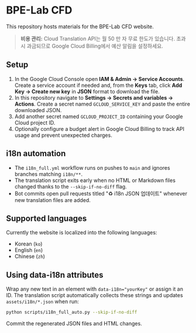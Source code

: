 # BPE-Lab CFD

This repository hosts materials for the BPE-Lab CFD website.

> **비용 관리:**
> Cloud Translation API는 월 50 만 자 무료 한도가 있습니다. 초과 시 과금되므로 Google Cloud Billing에서 예산 알림을 설정하세요.

## Setup

1. In the Google Cloud Console open **IAM & Admin → Service Accounts**. Create a service account if needed and, from the **Keys** tab, click **Add Key → Create new key** in **JSON** format to download the file.
2. In this repository navigate to **Settings → Secrets and variables → Actions**. Create a secret named `GCLOUD_SERVICE_KEY` and paste the entire downloaded JSON.
3. Add another secret named `GCLOUD_PROJECT_ID` containing your Google Cloud project ID.
4. Optionally configure a budget alert in Google Cloud Billing to track API usage and prevent unexpected charges.

## i18n automation

* The `i18n_full.yml` workflow runs on pushes to `main` and ignores branches
  matching `i18n/**`.
* The translation script exits early when no HTML or Markdown files changed
  thanks to the `--skip-if-no-diff` flag.
* Bot commits open pull requests titled "♻️ i18n JSON 업데이트" whenever new
  translation files are added.


## Supported languages

Currently the website is localized into the following languages:

- Korean (`ko`)
- English (`en`)
- Chinese (`zh`)


## Using data-i18n attributes

Wrap any new text in an element with `data-i18n="yourKey"` or assign it an ID.
The translation script automatically collects these strings and updates
`assets/i18n/*.json` when run:

```bash
python scripts/i18n_full_auto.py --skip-if-no-diff
```

Commit the regenerated JSON files and HTML changes.
